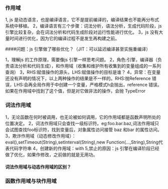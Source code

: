 ### 作用域
1, js 是动态语言，也是编译语言，它不是提前编译的，编译结果也不能再分布式系统中移植。
2，编译语言有三个步骤：词法分析，语法分析，生成代码阶段，js 引擎比较复杂，会在词法分析和代码生成阶段对运行性能进行优化。
3，js 没有大量时间进行优化，因为它的编译过程不是发生再构建之前。

####问题：js 引擎做了哪些优化？（JIT：可以延迟编译甚至实施重编译）

1，理解js 的工作原理，需要像js 引擎一样思考问题。
2，角色:引擎，编译器（负责语法分析和代码生成），和作用域（收集和维护所有收集到的变量组成的一系列查询）
3，RHS:赋值操作的源头，LHS:赋值操作的目标是谁？
4，异常：在变量还没有声明的情况下，以上两种操作的结果是不一样的。RHS:抛Reference 错误，LHS:会再全局作用于中创建一个变量，严格模式h会抛出，reference 错误。如果在作用域中找到了这个值，但是对它做非法的操作，会抛 TypeError

### 词法作用域
1，无论函数在何时被调用，也无论被如何调用，它的作用域都是函数声明所处的位置决定。
2，词法作用域只会查找一级标识符。eg:foo.bar.baz,词法作用域只会试图查找foo标识符，找到变量后，对象属性访问接管 baz 和bar 的属性访问。
3，欺诈作用域（动态修改作用域）：eval(),setTimeout(String),setInterval(String),new Function(...,String),String代表代码字符串
4，创建新的作用域：with
5,禁止的原因：js 引擎在编译阶段已经做了优化，如果作修改，之前做的就是无用功。
#### 词法作用域与动态作用域的区别？

### 函数作用域与块作用域


